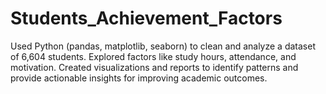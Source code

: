 # Students_Achievement_Factors
Used Python (pandas, matplotlib, seaborn) to clean and analyze a dataset of 6,604 students. Explored factors like study hours, attendance, and motivation. Created visualizations and reports to identify patterns and provide actionable insights for improving academic outcomes.
